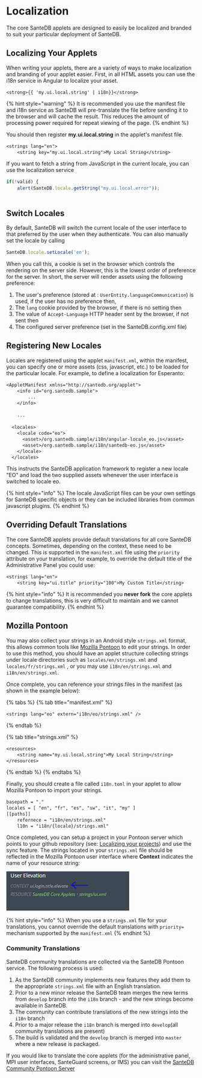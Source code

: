 # Localization

The core SanteDB applets are designed to easily be localized and branded to suit your particular deployment of SanteDB.&#x20;

## Localizing Your Applets

When writing your applets, there are a variety of ways to make localization and branding of your applet easier. First, in all HTML assets you can use the i18n service in Angular to localize your asset.&#x20;

```markup
<strong>{{ 'my.ui.local.string' | i18n}}</strong>
```

{% hint style="warning" %}
It is recommended you use the manifest file and i18n service as SanteDB will pre-translate the file before sending it to the browser and will cache the result. This reduces the amount of processing power required for repeat viewing of the page.
{% endhint %}

You should then register **my.ui.local.string** in the applet's manifest file.

```markup
<strings lang="en">
    <string key="my.ui.local.string">My Local String</string>
```

If you want to fetch a string from JavaScript in the current locale, you can use the localization service

```javascript
if(!valid) {
    alert(SanteDB.locale.getString("my.ui.local.error"));
    
```

## Switch Locales

By default, SanteDB will switch the current locale of the user interface to that preferred by the user when they authenticate. You can also manually set the locale by calling

```javascript
SanteDB.locale.setLocale('en');
```

When you call this, a cookie is set in the browser which controls the rendering on the server side. However, this is the lowest order of preference for the server. In short, the server will render assets using the following preference:

1. The user's preference (stored at : `UserEntity.languageCommunication`) is used, if the user has no preference then,
2. The `lang` cookie provided by the browser, if there is no setting then
3. The value of `Accept-Language` HTTP header sent by the browser, if not sent then
4. The configured server preference (set in the SanteDB.config.xml file)

## Registering New Locales

Locales are registered using the applet `manifest.xml`, within the manifest, you can specify one or more assets (css, javascript, etc.) to be loaded for the particular locale. For example, to define a localization for Esperanto:

```markup
<AppletManifest xmlns="http://santedb.org/applet">
    <info id="org.santedb.sample">
        ...
    </info>
    
    ...
    
  <locales>
    <locale code="eo">
      <asset>/org.santedb.sample/i18n/angular-locale_eo.js</asset>
      <asset>/org.santedb.sample/i18n/santedb-eo.js</asset>
    </locale>
  </locales>
```

This instructs the SanteDB application framework to register a new locale "EO" and load the two supplied assets whenever the user interface is switched to locale eo.&#x20;

{% hint style="info" %}
The locale JavaScript files can be your own settings for SanteDB specific objects or they can be included libraries from common javascript plugins.&#x20;
{% endhint %}

## Overriding Default Translations

The core SanteDB applets provide default translations for all core SanteDB concepts. Sometimes, depending on the context, these need to be changed. This is supported in the `manifest.xml` file using the `priority` attribute on your translation, for example, to override the default title of the Administrative Panel you could use:

```markup
<strings lang="en">
    <string key="ui.title" priority="100">My Custom Title</string>
```

{% hint style="info" %}
It is recommended you **never fork** the core applets to change translations, this is very difficult to maintain and we cannot guarantee compatibility.
{% endhint %}

## Mozilla Pontoon

You may also collect your strings in an Android style `strings.xml` format, this allows common tools like [Mozilla Pontoon](https://pontoon.santesuite.net) to edit your strings. In order to use this method, you should have an applet structure collecting strings under locale directories such as `locales/en/strings.xml` and `locales/fr/strings.xml` , or you may use `i18n/en/strings.xml` and `i18n/en/strings.xml`.

Once complete, you can reference your strings files in the manifest (as shown in the example below):

{% tabs %}
{% tab title="manifest.xml" %}
```markup
<strings lang="eo" extern="i18n/eo/strings.xml" />
```
{% endtab %}

{% tab title="strings.xml" %}
```markup
<resources>
    <string name="my.ui.local.string">My Local String</string>
</resources>
```
{% endtab %}
{% endtabs %}

Finally, you should create a file called `i18n.toml` in your applet to allow Mozilla Pontoon to import your strings.

```
basepath = "."
locales = [ "en", "fr", "es", "sw", "it", "my" ] 
[[paths]]
    refernece = "i18n/en/strings.xml"
    l10n = "i18n/{locale}/strings.xml"
```

Once completed, you can setup a project in your Pontoon server which points to your github repository (see: [Localizing your projects](https://mozilla-pontoon.readthedocs.io/en/latest/user/localizing-your-projects.html)) and use the sync feature. The strings located in your `strings.xml` file should be reflected in the Mozilla Pontoon user interface where **Context** indicates the name of your resource string:

![](<../../../../.gitbook/assets/image (402).png>)

{% hint style="info" %}
When you use a `strings.xml` file for your translations, you cannot override the default translations with `priority=` mechanism supported by the `manifest.xml`
{% endhint %}

### Community Translations

SanteDB community translations are collected via the SanteDB Pontoon service. The following process is used:

1. As the SanteDB community implements new features they add them to the appropriate `strings.xml` file with an English translation.
2. Prior to a new minor release the SanteDB team merges the new terms from `develop` branch into the `i18n` branch - and the new strings become available in SanteDB.
3. The community can contribute translations of the new strings into the `i18n` branch
4. Prior to a major release the `i18n` branch is merged into `develop`(all community translations are present)
5. The build is validated and the `develop` branch is merged into `master` where a new release is packaged.

If you would like to translate the core applets (for the administrative panel, MPI user interfaces, SanteGuard screens, or IMS) you can visit the [SanteDB Community Pontoon Server](https://pontoon.santesuite.net/)
